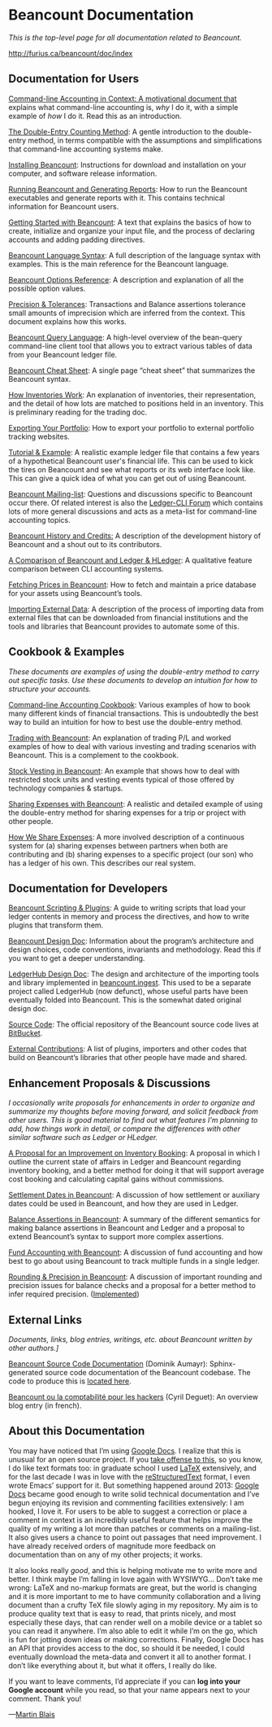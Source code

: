 Beancount Documentation<a id="title"></a>
=========================================

*This is the top-level page for all documentation related to Beancount.*

[<span class="underline">http://furius.ca/beancount/doc/index</span>](http://furius.ca/beancount/doc/index)

Documentation for Users<a id="documentation-for-users"></a>
-----------------------------------------------------------

[<span class="underline">Command-line Accounting in Context</span>: A motivational document that](01_command_line_accounting_in_context.md) explains what command-line accounting is, *why* I do it, with a simple example of *how* I do it. Read this as an introduction.

[<span class="underline">The Double-Entry Counting Method</span>](02_the_double_entry_counting_method.md): A gentle introduction to the double-entry method, in terms compatible with the assumptions and simplifications that command-line accounting systems make.

[<span class="underline">Installing Beancount</span>](03_installing_beancount.md): Instructions for download and installation on your computer, and software release information.

[<span class="underline">Running Beancount and Generating Reports</span>](04_running_beancount_and_generating_reports.md): How to run the Beancount executables and generate reports with it. This contains technical information for Beancount users.

[<span class="underline">Getting Started with Beancount</span>](05_getting_started_with_beancount.md): A text that explains the basics of how to create, initialize and organize your input file, and the process of declaring accounts and adding padding directives.

[<span class="underline">Beancount Language Syntax</span>](06_beancount_language_syntax.md): A full description of the language syntax with examples. This is the main reference for the Beancount language.

[<span class="underline">Beancount Options Reference</span>](07_beancount_options_reference.md): A description and explanation of all the possible option values.

[<span class="underline">Precision & Tolerances</span>](08_precision_tolerances.md): Transactions and Balance assertions tolerance small amounts of imprecision which are inferred from the context. This document explains how this works.

[<span class="underline">Beancount Query Language</span>](09_beancount_query_language.md): A high-level overview of the bean-query command-line client tool that allows you to extract various tables of data from your Beancount ledger file.

[<span class="underline">Beancount Cheat Sheet</span>](10_beancount_cheat_sheet.md): A single page “cheat sheet” that summarizes the Beancount syntax.

[<span class="underline">How Inventories Work</span>](11_how_inventories_work.md): An explanation of inventories, their representation, and the detail of how lots are matched to positions held in an inventory. This is preliminary reading for the trading doc.

[<span class="underline">Exporting Your Portfolio</span>](12_exporting_your_portfolio.md): How to export your portfolio to external portfolio tracking websites.

[<span class="underline">Tutorial & Example</span>](13_tutorial_example.md): A realistic example ledger file that contains a few years of a hypothetical Beancount user's financial life. This can be used to kick the tires on Beancount and see what reports or its web interface look like. This can give a quick idea of what you can get out of using Beancount.

[<span class="underline">Beancount Mailing-list</span>](https://groups.google.com/forum/#!forum/beancount): Questions and discussions specific to Beancount occur there. Of related interest is also the [<span class="underline">Ledger-CLI Forum</span>](https://groups.google.com/forum/#!forum/ledger-cli) which contains lots of more general discussions and acts as a meta-list for command-line accounting topics.

[<span class="underline">Beancount History and Credits:</span>](14_beancount_history_and_credits.md) A description of the development history of Beancount and a shout out to its contributors.

[<span class="underline">A Comparison of Beancount and Ledger & HLedger</span>](15_a_comparison_of_beancount_and_ledger_hledger.md): A qualitative feature comparison between CLI accounting systems.

[<span class="underline">Fetching Prices in Beancount</span>](16_fetching_prices_in_beancount.md): How to fetch and maintain a price database for your assets using Beancount’s tools.

[<span class="underline">Importing External Data</span>](17_importing_external_data.md): A description of the process of importing data from external files that can be downloaded from financial institutions and the tools and libraries that Beancount provides to automate some of this.

Cookbook & Examples<a id="cookbook-examples"></a>
-------------------------------------------------

*These documents are examples of using the double-entry method to carry out specific tasks. Use these documents to develop an intuition for how to structure your accounts.*

[<span class="underline">Command-line Accounting Cookbook</span>](18_command_line_accounting_cookbook.md): Various examples of how to book many different kinds of financial transactions. This is undoubtedly the best way to build an intuition for how to best use the double-entry method.

[<span class="underline">Trading with Beancount</span>](19_trading_with_beancount.md): An explanation of trading P/L and worked examples of how to deal with various investing and trading scenarios with Beancount. This is a complement to the cookbook.

[<span class="underline">Stock Vesting in Beancount</span>](20_stock_vesting_in_beancount.md): An example that shows how to deal with restricted stock units and vesting events typical of those offered by technology companies & startups.

[<span class="underline">Sharing Expenses with Beancount</span>](21_sharing_expenses_with_beancount.md): A realistic and detailed example of using the double-entry method for sharing expenses for a trip or project with other people.

[<span class="underline">How We Share Expenses</span>](22_how_we_share_expenses.md): A more involved description of a continuous system for (a) sharing expenses between partners when both are contributing and (b) sharing expenses to a specific project (our son) who has a ledger of his own. This describes our real system.

Documentation for Developers<a id="documentation-for-developers"></a>
---------------------------------------------------------------------

[<span class="underline">Beancount Scripting & Plugins</span>](23_beancount_scripting_plugins.md): A guide to writing scripts that load your ledger contents in memory and process the directives, and how to write plugins that transform them.

[<span class="underline">Beancount Design Doc</span>](24_beancount_design_doc.md): Information about the program’s architecture and design choices, code conventions, invariants and methodology. Read this if you want to get a deeper understanding.

[<span class="underline">LedgerHub Design Doc</span>](25_ledgerhub_design_doc.md): The design and architecture of the importing tools and library implemented in [<span class="underline">beancount.ingest</span>](https://bitbucket.org/blais/beancount/src/tip/beancount/ingest/). This used to be a separate project called LedgerHub (now defunct), whose useful parts have been eventually folded into Beancount. This is the somewhat dated original design doc.

[<span class="underline">Source Code</span>](https://bitbucket.org/blais/beancount/src/): The official repository of the Beancount source code lives at [<span class="underline">BitBucket</span>](http://bitbucket.org/blais/beancount/).

[<span class="underline">External Contributions</span>](26_external_contributions.md): A list of plugins, importers and other codes that build on Beancount’s libraries that other people have made and shared.

Enhancement Proposals & Discussions<a id="enhancement-proposals-discussions"></a>
---------------------------------------------------------------------------------

*I occasionally write proposals for enhancements in order to organize and summarize my thoughts before moving forward, and solicit feedback from other users. This is good material to find out what features I’m planning to add, how things work in detail, or compare the differences with other similar software such as Ledger or HLedger.*

[<span class="underline">A Proposal for an Improvement on Inventory Booking</span>](27_a_proposal_for_an_improvement_on_inventory_booking.md): A proposal in which I outline the current state of affairs in Ledger and Beancount regarding inventory booking, and a better method for doing it that will support average cost booking and calculating capital gains without commissions.

[<span class="underline">Settlement Dates in Beancount</span>](28_settlement_dates_in_beancount.md): A discussion of how settlement or auxiliary dates could be used in Beancount, and how they are used in Ledger.

[<span class="underline">Balance Assertions in Beancount</span>](29_balance_assertions_in_beancount.md): A summary of the different semantics for making balance assertions in Beancount and Ledger and a proposal to extend Beancount’s syntax to support more complex assertions.

[<span class="underline">Fund Accounting with Beancount</span>](30_fund_accounting_with_beancount.md): A discussion of fund accounting and how best to go about using Beancount to track multiple funds in a single ledger.

[<span class="underline">Rounding & Precision in Beancount</span>](31_rounding_precision_in_beancount.md): A discussion of important rounding and precision issues for balance checks and a proposal for a better method to infer required precision. ([<span class="underline">Implemented</span>](08_precision_tolerances.md))

External Links<a id="external-links"></a>
-----------------------------------------

*Documents, links, blog entries, writings, etc. about Beancount written by other authors.\]*

[<span class="underline">Beancount Source Code Documentation</span>](http://aumayr.github.io/beancount-docs-static/) (Dominik Aumayr): Sphinx-generated source code documentation of the Beancount codebase. The code to produce this is [<span class="underline">located here</span>](https://github.com/aumayr/beancount-docs).

[<span class="underline">Beancount ou la comptabilité pour les hackers</span>](http://blog.deguet.fr/beancount-comptabilite-pour-hackers/) (Cyril Deguet): An overview blog entry (in french).

About this Documentation<a id="about-this-documentation"></a>
-------------------------------------------------------------

You may have noticed that I’m using [<span class="underline">Google Docs</span>](https://docs.google.com/). I realize that this is unusual for an open source project. If you [<span class="underline">take offense to this</span>](https://groups.google.com/d/msg/ledger-cli/u648SA1o-Ek/yom_P38FCAAJ), so you know, I do like text formats too: in graduate school I used [<span class="underline">LaTeX</span>](http://www.latex-project.org/) extensively, and for the last decade I was in love with the [<span class="underline">reStructuredText</span>](http://docutils.sourceforge.net) format, I even wrote Emacs’ support for it. But something happened around 2013: [<span class="underline">Google Docs</span>](https://docs.google.com/) became good enough to write solid technical documentation and I’ve begun enjoying its revision and commenting facilities extensively: I am hooked, I love it. For users to be able to suggest a correction or place a comment in context is an incredibly useful feature that helps improve the quality of my writing a lot more than patches or comments on a mailing-list. It also gives users a chance to point out passages that need improvement. I have already received orders of magnitude more feedback on documentation than on any of my other projects; it works.

It also looks really *good*, and this is helping motivate me to write more and better. I think maybe I’m falling in love again with WYSIWYG... Don’t take me wrong: LaTeX and no-markup formats are great, but the world is changing and it is more important to me to have community collaboration and a living document than a crufty TeX file slowly aging in my repository. My aim is to produce quality text that is easy to read, that prints nicely, and most especially these days, that can render well on a mobile device or a tablet so you can read it anywhere. I’m also able to edit it while I’m on the go, which is fun for jotting down ideas or making corrections. Finally, Google Docs has an API that provides access to the doc, so should it be needed, I could eventually download the meta-data and convert it all to another format. I don’t like everything about it, but what it offers, I really do like.

If you want to leave comments, I’d appreciate if you can **log into your Google account** while you read, so that your name appears next to your comment. Thank you!

—[<span class="underline">Martin Blais</span>](mailto:blais@furius.ca)
